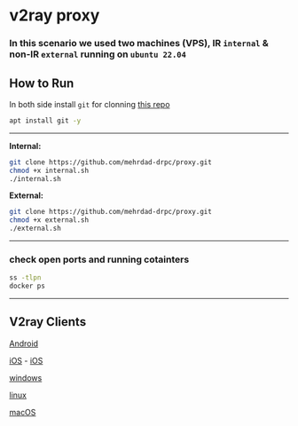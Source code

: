 # v2ray proxy

### In this scenario we used two machines (VPS), IR `internal` & non-IR `external` running on `ubuntu 22.04`

## How to Run

In both side install `git` for clonning [this repo](https://github.com/mehrdad-drpc/proxy)

```bash
apt install git -y
```

---

**Internal:**

```bash
git clone https://github.com/mehrdad-drpc/proxy.git
chmod +x internal.sh
./internal.sh
```

**External:**

```bash
git clone https://github.com/mehrdad-drpc/proxy.git
chmod +x external.sh
./external.sh
```

---

### check open ports and running cotainters

```bash
ss -tlpn
docker ps
```

---

## V2ray Clients

[Android](https://play.google.com/store/apps/details?id=com.v2ray.ang)

[iOS](https://apps.apple.com/us/app/shadowrocket/id932747118) - [iOS](https://apps.apple.com/us/app/i2ray/id1445270056)

[windows](https://github.com/2dust/v2rayN/releases/download/5.36/v2rayN-Core.zip)

[linux](https://qv2ray.net/getting-started/step1.html#linux-debian-ubuntu-and-their-derivatives)

[macOS](https://github.com/Cenmrev/V2RayX/releases/tag/v1.5.1)
